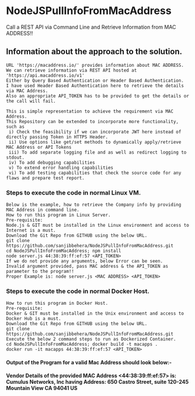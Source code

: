 # NodeJSPullInfoFromMacAddress
Call a REST API via Command Line and Retrieve Information from MAC ADDRESS!!

## Information about the approach to the solution.
    URL 'https://macaddress.io/' provides information about MAC ADDRESS.  
    We can retrieve information via REST API hosted at 'https://api.macaddress.io/v1'  
    Either by Query Based Authentication or Header Based Authentication.  
    I have used Header Based Authentication here to retrieve the details via MAC Address.  
    Also an appropriate API_TOKEN has to be provided to get the details or the call will fail.
    
    This is simple representation to achieve the requirement via MAC Address.  
    This Repository can be extended to incorporate more functionality, such as  
     i) Check the feasibility if we can incorporate JWT here instead of directly passing Token in HTTPS Header.
     ii) Use options like get/set methods to dynamically apply/retrieve MAC Address or API Tokens   
     iii) To add separate logging file and as well as redirect logging to stdout.  
     iv) To add debugging capabilities  
     v) To extend error handling capabilities  
     vi) To add testing capabilities that check the source code for any flaws and prepare test report.  

### Steps to execute the code in normal Linux VM.
    Below is the example, how to retrieve the Company info by providing MAC Address in command line. 
    How to run this program in Linux Server.  
    Pre-requisite:  
    Node.js & GIT must be installed in the Linux environment and access to Internet is a must.  
    Download the Git Repo from GITHUB using the below URL.  
    git clone https://github.com/sanjibbehera/NodeJSPullInfoFromMacAddress.git   
    cd NodeJSPullInfoFromMacAddress; npm install  
    node server.js 44:38:39:ff:ef:57 <API_TOKEN>  
    If we do not provide any arguments, below Error can be seen.   
    Invalid argument provided, pass MAC address & the API_TOKEN as parameter to the program!!   
    Proper Example is: node server.js <MAC ADDRESS> <API_TOKEN> 
    

### Steps to execute the code in normal Docker Host.
    How to run this program in Docker Host.  
    Pre-requisite:  
    Docker & GIT must be installed in the Unix environment and access to Docker Hub is a must.  
    Download the Git Repo from GITHUB using the below URL.  
    git clone https://github.com/sanjibbehera/NodeJSPullInfoFromMacAddress.git  
    Execute the below 2 command steps to run as Dockerized Container.  
    cd NodeJSPullInfoFromMacAddress; docker build -t macapps .  
    docker run -it macapps 44:38:39:ff:ef:57 <API_TOKEN>

#### Output of the Program for a valid Mac Address should look below:-   
<b> Vendor Details of the provided MAC Address <44:38:39:ff:ef:57> is: Cumulus Networks, Inc having Address: 650 Castro Street, suite 120-245 Mountain View CA 94041 US</b>
